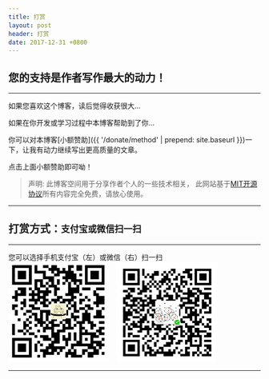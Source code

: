 ```yaml
---
title: 打赏
layout: post
header: 打赏
date: 2017-12-31 +0800
---
```


您的支持是作者写作最大的动力！
------------------------------
<hr>

如果您喜欢这个博客，读后觉得收获很大...

如果在你开发或学习过程中本博客帮助到了你...

你可以对本博客[小额赞助]({{ '/donate/method' | prepend: site.baseurl }})一下，让我有动力继续写出更高质量的文章。

点击上面小额赞助即可呦！


>声明: 此博客空间用于分享作者个人的一些技术相关， 此网站基于[MIT开源协议](https://github.com/luoyan35714/LessOrMore/blob/master/LICENSE)所有内容完全免费，请放心使用。

<hr>

打赏方式：`支付宝或微信扫一扫`
------------------------------

<hr>
您可以选择手机支付宝（左）或微信（右）扫一扫

<img src="/styles/images/zhifubao.png" width = "200" height = "200" alt="支付宝二维码付款给 sinsa"/>
&nbsp;&nbsp;
<img src="/styles/images/weixin.png" width = "200" height = "200" alt="微信二维码付款给sinsa"/>

<br>


<hr>
